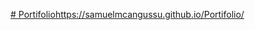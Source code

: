 [# Portifolio](https://samuelmcangussu.github.io/Portifolio/)https://samuelmcangussu.github.io/Portifolio/
